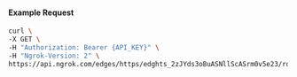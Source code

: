 <!-- Code generated for API Clients. DO NOT EDIT. -->

#### Example Request

```bash
curl \
-X GET \
-H "Authorization: Bearer {API_KEY}" \
-H "Ngrok-Version: 2" \
https://api.ngrok.com/edges/https/edghts_2zJYds3oBuASNllScASrm0v5e23/routes/edghtsrt_2zJYdwIXIdtEWR5wrwNAcDrCST8/compression
```
